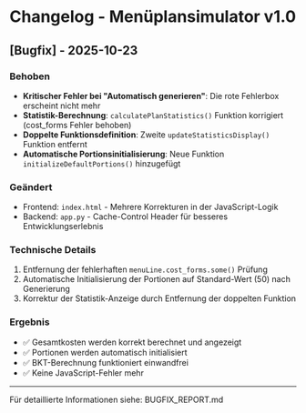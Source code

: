 # Changelog - Menüplansimulator v1.0

## [Bugfix] - 2025-10-23

### Behoben
- **Kritischer Fehler bei "Automatisch generieren"**: Die rote Fehlerbox erscheint nicht mehr
- **Statistik-Berechnung**: `calculatePlanStatistics()` Funktion korrigiert (cost_forms Fehler behoben)
- **Doppelte Funktionsdefinition**: Zweite `updateStatisticsDisplay()` Funktion entfernt
- **Automatische Portionsinitialisierung**: Neue Funktion `initializeDefaultPortions()` hinzugefügt

### Geändert
- Frontend: `index.html` - Mehrere Korrekturen in der JavaScript-Logik
- Backend: `app.py` - Cache-Control Header für besseres Entwicklungserlebnis

### Technische Details
1. Entfernung der fehlerhaften `menuLine.cost_forms.some()` Prüfung
2. Automatische Initialisierung der Portionen auf Standard-Wert (50) nach Generierung
3. Korrektur der Statistik-Anzeige durch Entfernung der doppelten Funktion

### Ergebnis
- ✅ Gesamtkosten werden korrekt berechnet und angezeigt
- ✅ Portionen werden automatisch initialisiert
- ✅ BKT-Berechnung funktioniert einwandfrei
- ✅ Keine JavaScript-Fehler mehr

---

Für detaillierte Informationen siehe: BUGFIX_REPORT.md
